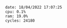 

                date: 18/04/2022 17:07:25
                cpu: 0.1%
                ram: 19.0%
                cycles: 24180

                         